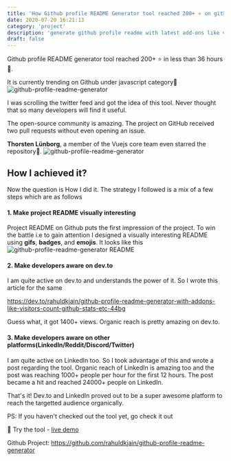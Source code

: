```yaml
---
title: 'How Github profile README Generator tool reached 200+ ⭐️ on github'
date: 2020-07-20 16:21:13
category: 'project'
description: 'generate github profile readme with latest add-ons like visitors count, shields, dev icons, github stats, etc with cool UI.'
draft: false
---
```


Github profile README generator tool reached 200+ ⭐️ in less than 36 hours 🥳.

It is currently trending on Github under javascript category🚀
![github-profile-readme-generator](https://dev-to-uploads.s3.amazonaws.com/i/f6wxs4wo9fxb4bctrf0o.png)

I was scrolling the twitter feed and got the idea of this tool. Never thought that so many developers will find it useful.

The open-source community is amazing. The project on GitHub received two pull requests without even opening an issue.

**Thorsten Lünborg**, a member of the Vuejs core team even starred the repository🙇.
![github-profile-readme-generator](https://dev-to-uploads.s3.amazonaws.com/i/659mdvod4dq11bjmckt3.png)

## How I achieved it?
Now the question is How I did it. The strategy I followed is a mix of a few steps which are as follows

#### 1. Make project README visually interesting
Project README on Github puts the first impression of the project. To win the battle i.e to gain attention I designed a visually interesting README using **gifs**, **badges**, and **emojis**. It looks like this
![github-profile-readme-generator README](https://dev-to-uploads.s3.amazonaws.com/i/3eelbp0qua074rnu2det.png)

#### 2. Make developers aware on **dev.to**
I am quite active on dev.to and understands the power of it. So I wrote this article for the same

https://dev.to/rahuldkjain/github-profile-readme-generator-with-addons-like-visitors-count-github-stats-etc-44bg

Guess what, it got 1400+ views. Organic reach is pretty amazing on dev.to.

#### 3. Make developers aware on other platforms(LinkedIn/Reddit/Discord/Twitter)
I am quite active on LinkedIn too. So I took advantage of this and wrote a post regarding the tool. Organic reach of LinkedIn is amazing too and the post was reaching 1000+ people per hour for the first 12 hours. The post became a hit and reached 24000+ people on LinkedIn.

That's it! Dev.to and LinkedIn proved out to be a super awesome platform to reach the targetted audience organically.

PS: If you haven't checked out the tool yet, go check it out

:rocket: Try the tool - [live demo](https://rahuldkjain.github.io/gh-profile-readme-generator/)

Github Project: https://github.com/rahuldkjain/github-profile-readme-generator
